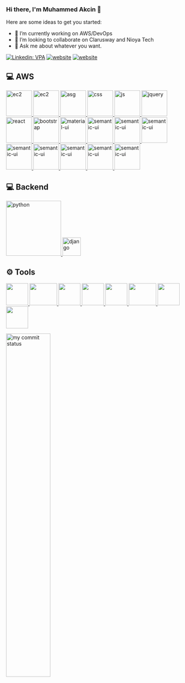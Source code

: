 ### Hi there, I'm Muhammed Akcin 👋





Here are some ideas to get you started:

- 🔭 I’m currently working on AWS/DevOps 
- 👯 I’m looking to collaborate on Clarusway and Nioya Tech
- 💬 Ask me about whatever you want.


[![Linkedin: VPA](https://img.shields.io/badge/linkedin-%230077B5.svg?&style=for-the-badge&logo=linkedin&logoColor=white)](https://www.linkedin.com/in/muhammed-akcin/)
[![website](https://img.shields.io/badge/stackoverflow-c8d6e5.svg?&style=for-the-badge&logo=stackoverflow&logoColor=orange)](https://stackoverflow.com/users/16300377/muhammed)
[![website](https://img.shields.io/badge/gmail-f1f2f6.svg?&style=for-the-badge&logo=gmail&logoColor=red)](mailto:mttrkgl1907@gmail.com)







## 💻 AWS

<a href="#" target="_blank"> <img src="https://media.licdn.com/dms/image/sync/C5627AQE-pTAgIbYIhQ/articleshare-shrink_1280_800/0/1672848896269?e=1674100800&v=beta&t=9Vj3YyK4AmHFN34DELU2l4oVsPUcrlEBhwjvE3O_ATI" alt="ec2" height="70"/> </a>
<a href="#" target="_blank"> <img src="https://digitalcloud.training/wp-content/uploads/2022/01/Amazon-EC2.jpg" alt="ec2" height="70"/> </a>
<a href="#" target="_blank"> <img src="https://digitalcloud.training/wp-content/uploads/2022/01/Amazon-EC2-Auto-Scaling.jpg" alt="asg" height="70"/> </a>
<a href="#" target="_blank"> <img src="https://digitalcloud.training/wp-content/uploads/2022/01/Amazon-ECS-and-EKS.jpg" alt="css" height="70"/> </a>
<a href="#" target="_blank"> <img src="https://digitalcloud.training/wp-content/uploads/2022/01/AWS-Lambda.jpg" alt="js" height="70"/> </a>
<a href="#" target="_blank"> <img src="https://digitalcloud.training/wp-content/uploads/2022/01/Amazon-RDS.jpg" alt="jquery" height="70"/> </a>
<a href="#" target="_blank"> <img src="https://digitalcloud.training/wp-content/uploads/2022/01/Amazon-DynamoDB.jpg" alt="react" height="70"/> </a>
<a href="#" target="_blank"> <img src="https://digitalcloud.training/wp-content/uploads/2022/01/Amazon-EBS.jpg" alt="bootstrap" height="70"/> </a>
<a href="#" target="_blank"> <img src="https://digitalcloud.training/wp-content/uploads/2022/01/AWS-Storage-Gateway.jpg" alt="material-ui" height="70"/> </a>
<a href="#" target="_blank"> <img src="https://digitalcloud.training/wp-content/uploads/2022/01/Amazon-S3-and-Glacier.jpg" alt="semantic-ui" height="70"/> </a>
<a href="#" target="_blank"> <img src="https://digitalcloud.training/wp-content/uploads/2022/01/AWS-IAM.jpg" alt="semantic-ui" height="70"/> </a>
<a href="#" target="_blank"> <img src="https://digitalcloud.training/wp-content/uploads/2022/01/AWS-Certificate-Manager.jpg" alt="semantic-ui" height="70"/> </a>
<a href="#" target="_blank"> <img src="https://digitalcloud.training/wp-content/uploads/2022/01/AWS-KMS.jpg" alt="semantic-ui" height="70"/> </a>
<a href="#" target="_blank"> <img src="https://digitalcloud.training/wp-content/uploads/2022/01/Amazon-CloudFront.jpg" alt="semantic-ui" height="70"/> </a>
<a href="#" target="_blank"> <img src="https://digitalcloud.training/wp-content/uploads/2022/01/Amazon-Route-53.jpg" alt="semantic-ui" height="70"/> </a>
<a href="#" target="_blank"> <img src="https://digitalcloud.training/wp-content/uploads/2022/01/Amazon-VPC.jpg" alt="semantic-ui" height="70"/> </a>
<a href="#" target="_blank"> <img src="https://digitalcloud.training/wp-content/uploads/2022/01/AWS-Elastic-Load-Balancing-AWS-ELB.jpg" alt="semantic-ui" height="70"/> </a>

## 💻 Backend

<a href="#" target="_blank"> <img src="https://www.python.org/static/img/python-logo.png" alt="python" width="150"/> </a>
<a href="#" target="_blank"> <img src="https://findicons.com/files/icons/1636/file_icons_vs_3/256/java.png" alt="django" height="50"/> </a>

## ⚙ Tools


<a href="#" target="_blank"> <img src="https://encrypted-tbn0.gstatic.com/images?q=tbn:ANd9GcTEKaZw6ljAR83A3iewFFWCrRPkY73e76x6ZnnByUAyiQ&s" height="60"/> </a>
<a href="#" target="_blank"> <img src="https://encrypted-tbn0.gstatic.com/images?q=tbn:ANd9GcQ9-pu3N1TsPFqrZAIevonIDsdObg7plaHQIbhyTGMDhA&s" height="60" width="75"/> </a>
<a href="#" target="_blank"> <img src="https://encrypted-tbn0.gstatic.com/images?q=tbn:ANd9GcQreBeVqFmxHSj97e-CIawQmg4LBho1Iml1j8G-k3nIVA&s" height="60"/> </a>
<a href="#" target="_blank"> <img src="https://encrypted-tbn0.gstatic.com/images?q=tbn:ANd9GcQ1ig-LibtKaBNfnOS0mT5zb7q71lOj9nI307D1lW3vag&s" height="60"/> </a>
<a href="#" target="_blank"> <img src="https://www.svgrepo.com/show/353399/ansible.svg" height="60"/> </a>
<a href="#" target="_blank"> <img src="https://encrypted-tbn0.gstatic.com/images?q=tbn:ANd9GcSNQRnaYqKku48jU_QJpjKxjLPY2OdWsljAFw&usqp=CAU" height="60" width="75"/> </a>
<a href="#" target="_blank"> <img src="https://upload.wikimedia.org/wikipedia/commons/thumb/3/38/Prometheus_software_logo.svg/115px-Prometheus_software_logo.svg.png?20200109082328" height="60"/> </a>
<a href="#" target="_blank"> <img src="https://encrypted-tbn0.gstatic.com/images?q=tbn:ANd9GcSaULcaxlVVnbD_CHUgEdg2ZmLR_7YYj0AMR-Y2UCAlKA&s" height="60"/> </a>



</p>
<p align="left">
<img src="https://github-readme-streak-stats.herokuapp.com/?user=MuhammedAkcin&theme=vision-friendly-dark&hide_border=false&border_radius=13&locale=en&date_format=M+j%5B%2C+Y%5D&mode=daily&properties=currStreakLabel" alt="my commit status" width="49%" /> </p>
</p>



